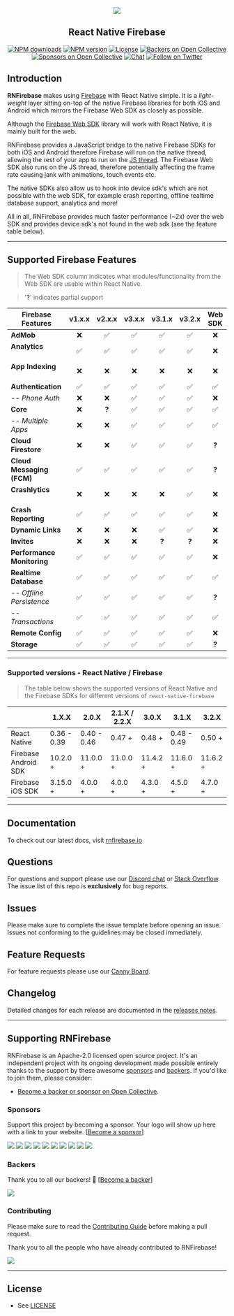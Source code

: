 <p align="center">
  <a href="https://rnfirebase.io">
    <img src="http://i.imgur.com/01XQL0x.png"><br/>
  </a>
  <h2 align="center">React Native Firebase</h2>
</p>

<p align="center">
  <a href="https://www.npmjs.com/package/react-native-firebase"><img src="https://img.shields.io/npm/dm/react-native-firebase.svg?style=flat-square" alt="NPM downloads"></a>
  <a href="https://www.npmjs.com/package/react-native-firebase"><img src="https://img.shields.io/npm/v/react-native-firebase.svg?style=flat-square" alt="NPM version"></a>
  <a href="/LICENSE"><img src="https://img.shields.io/npm/l/react-native-firebase.svg?style=flat-square" alt="License"></a>
  <a href="#backers"><img src="https://opencollective.com/react-native-firebase/backers/badge.svg" alt="Backers on Open Collective"></a>
  <a href="#sponsors"><img src="https://opencollective.com/react-native-firebase/sponsors/badge.svg" alt="Sponsors on Open Collective"></a>
  <a href="https://discord.gg/t6bdqMs"><img src="https://img.shields.io/badge/chat-on%20discord-7289da.svg?style=flat-square" alt="Chat"></a>
  <a href="https://twitter.com/rnfirebase"><img src="https://img.shields.io/twitter/follow/rnfirebase.svg?style=social&label=Follow" alt="Follow on Twitter"></a>
</p>

## Introduction

**RNFirebase** makes using [Firebase](http://firebase.com) with React Native simple. It is a _light-weight_ layer sitting on-top of the native Firebase libraries for both iOS and Android which mirrors the Firebase Web SDK as closely as possible.

Although the [Firebase Web SDK](https://www.npmjs.com/package/firebase) library will work with React Native, it is mainly built for the web.

RNFirebase provides a JavaScript bridge to the native Firebase SDKs for both iOS and Android therefore Firebase will run on the native thread, allowing the rest of your app to run on the [JS thread](https://facebook.github.io/react-native/docs/performance.html#javascript-frame-rate). The Firebase Web SDK also runs on the JS thread, therefore potentially affecting the frame rate causing jank with animations, touch events etc.

The native SDKs also allow us to hook into device sdk's which are not possible with the web SDK, for example crash reporting, offline realtime database support, analytics and more!

All in all, RNFirebase provides much faster performance (~2x) over the web SDK and provides device sdk's not found in the web sdk (see the feature table below).

---

## Supported Firebase Features
> The Web SDK column indicates what modules/functionality from the Web SDK are usable within React Native.


> '**?**' indicates partial support

| Firebase Features      | v1.x.x  | v2.x.x  | v3.x.x | v3.1.x | v3.2.x | Web SDK |
| ---------------------- | :---: | :---: | :---: | :---: | :---: | :---: |
| **AdMob**                  | ❌ | ✅ | ✅ | ✅ | ✅ | ❌ |
| **Analytics**              | ✅ | ✅ | ✅ | ✅ | ✅ | ❌ |
| **App Indexing**           | ❌ | ❌ | ❌ | ❌ | ❌ | ❌ |
| **Authentication**         | ✅ | ✅ | ✅ | ✅ | ✅ | ✅ |
| _-- Phone Auth_            | ❌ | ❌ | ✅ | ✅ | ✅ | ❌ |
| **Core**                   | ❌ |**?**| ✅ | ✅ | ✅ | ✅ |
|  _-- Multiple Apps_        | ❌ | ❌ | ✅ | ✅ | ✅ | ✅ |
| **Cloud Firestore**        | ❌ | ❌ | ✅ | ✅ | ✅ |**?**|
| **Cloud Messaging (FCM)**  | ✅ | ✅ | ✅ | ✅ | ✅ |**?**|
| **Crashlytics**            | ❌ | ❌ | ❌ | ❌ | ✅ | ❌ |
| **Crash Reporting**        | ✅ | ✅ | ✅ | ✅ | ✅ | ❌ |
| **Dynamic Links**          | ❌ | ❌ | ❌ | ✅ | ✅ | ❌ |
| **Invites**                | ❌ | ❌ | ❌ |**?**|**?**| ❌ |
| **Performance Monitoring** | ✅ | ✅ | ✅ | ✅ | ✅ | ❌ |
| **Realtime Database**      | ✅ | ✅ | ✅ | ✅ | ✅ | ✅ |
| _-- Offline Persistence_   | ✅ | ✅ | ✅ | ✅ | ✅ |**?**|
| _-- Transactions_          | ✅ | ✅ | ✅ | ✅ | ✅ | ✅ |
| **Remote Config**          | ✅ | ✅ | ✅ | ✅ | ✅ | ❌ |
| **Storage**                | ✅ | ✅ | ✅ | ✅ | ✅ |**?**|

---
### Supported versions - React Native / Firebase

> The table below shows the supported versions of React Native and the Firebase SDKs for different versions of `react-native-firebase`

|                        | 1.X.X       | 2.0.X       | 2.1.X / 2.2.X   | 3.0.X    |  3.1.X      |  3.2.X   |
|------------------------|-------------|-------------|-----------------|----------|-------------|----------|
| React Native           | 0.36 - 0.39 | 0.40 - 0.46 | 0.47 +          | 0.48 +   | 0.48 - 0.49 | 0.50 +   |
| Firebase Android SDK   | 10.2.0 +    | 11.0.0 +    | 11.0.0 +        | 11.4.2 + | 11.6.0 +    | 11.6.2 + |
| Firebase iOS SDK       | 3.15.0 +    | 4.0.0 +     | 4.0.0 +         | 4.3.0 +  | 4.5.0 +     | 4.7.0 +  |

---

## Documentation

To check out our latest docs, visit [rnfirebase.io](https://rnfirebase.io)

## Questions

For questions and support please use our [Discord chat](https://discord.gg/t6bdqMs) or [Stack Overflow](https://stackoverflow.com/questions/tagged/react-native-firebase). The issue list of this repo is **exclusively** for bug reports.

## Issues

Please make sure to complete the issue template before opening an issue. Issues not conforming to the guidelines may be closed immediately.

## Feature Requests

For feature requests please use our [Canny Board](http://invertase.link/requests).

## Changelog

Detailed changes for each release are documented in the [releases notes](https://github.com/invertase/react-native-firebase/releases).

<hr>

## Supporting RNFirebase

RNFirebase is an Apache-2.0 licensed open source project. It's an independent project with its ongoing development made possible entirely thanks to the support by these awesome [sponsors](#sponsors) and [backers](#backers). If you'd like to join them, please consider:

- [Become a backer or sponsor on Open Collective](https://opencollective.com/react-native-firebase).

### Sponsors

Support this project by becoming a sponsor. Your logo will show up here with a link to your website. [[Become a sponsor](https://opencollective.com/react-native-firebase#sponsor)]

<a href="https://opencollective.com/react-native-firebase/sponsor/0/website" target="_blank"><img src="https://opencollective.com/react-native-firebase/sponsor/0/avatar.svg"></a>
<a href="https://opencollective.com/react-native-firebase/sponsor/1/website" target="_blank"><img src="https://opencollective.com/react-native-firebase/sponsor/1/avatar.svg"></a>
<a href="https://opencollective.com/react-native-firebase/sponsor/2/website" target="_blank"><img src="https://opencollective.com/react-native-firebase/sponsor/2/avatar.svg"></a>
<a href="https://opencollective.com/react-native-firebase/sponsor/3/website" target="_blank"><img src="https://opencollective.com/react-native-firebase/sponsor/3/avatar.svg"></a>
<a href="https://opencollective.com/react-native-firebase/sponsor/4/website" target="_blank"><img src="https://opencollective.com/react-native-firebase/sponsor/4/avatar.svg"></a>
<a href="https://opencollective.com/react-native-firebase/sponsor/5/website" target="_blank"><img src="https://opencollective.com/react-native-firebase/sponsor/5/avatar.svg"></a>
<a href="https://opencollective.com/react-native-firebase/sponsor/6/website" target="_blank"><img src="https://opencollective.com/react-native-firebase/sponsor/6/avatar.svg"></a>
<a href="https://opencollective.com/react-native-firebase/sponsor/7/website" target="_blank"><img src="https://opencollective.com/react-native-firebase/sponsor/7/avatar.svg"></a>
<a href="https://opencollective.com/react-native-firebase/sponsor/8/website" target="_blank"><img src="https://opencollective.com/react-native-firebase/sponsor/8/avatar.svg"></a>
<a href="https://opencollective.com/react-native-firebase/sponsor/9/website" target="_blank"><img src="https://opencollective.com/react-native-firebase/sponsor/9/avatar.svg"></a>

### Backers

Thank you to all our backers! 🙏 [[Become a backer](https://opencollective.com/react-native-firebase#backer)]

<a href="https://opencollective.com/react-native-firebase#backers" target="_blank"><img src="https://opencollective.com/react-native-firebase/backers.svg?width=890"></a>

### Contributing

Please make sure to read the [Contributing Guide](CONTRIBUTING.md) before making a pull request.

Thank you to all the people who have already contributed to RNFirebase!

<a href="graphs/contributors"><img src="https://opencollective.com/react-native-firebase/contributors.svg?width=890" /></a>

<hr>

## License

- See [LICENSE](/LICENSE)
